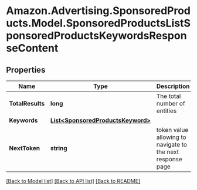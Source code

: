 # Amazon.Advertising.SponsoredProducts.Model.SponsoredProductsListSponsoredProductsKeywordsResponseContent

## Properties

Name | Type | Description | Notes
------------ | ------------- | ------------- | -------------
**TotalResults** | **long** | The total number of entities | [optional] 
**Keywords** | [**List&lt;SponsoredProductsKeyword&gt;**](SponsoredProductsKeyword.md) |  | [optional] 
**NextToken** | **string** | token value allowing to navigate to the next response page | [optional] 

[[Back to Model list]](../README.md#documentation-for-models) [[Back to API list]](../README.md#documentation-for-api-endpoints) [[Back to README]](../README.md)

